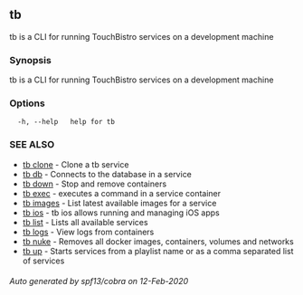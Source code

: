 ## tb

tb is a CLI for running TouchBistro services on a development machine

### Synopsis

tb is a CLI for running TouchBistro services on a development machine

### Options

```
  -h, --help   help for tb
```

### SEE ALSO

* [tb clone](tb_clone.md)	 - Clone a tb service
* [tb db](tb_db.md)	 - Connects to the database in a service
* [tb down](tb_down.md)	 - Stop and remove containers
* [tb exec](tb_exec.md)	 - executes a command in a service container
* [tb images](tb_images.md)	 - List latest available images for a service
* [tb ios](tb_ios.md)	 - tb ios allows running and managing iOS apps
* [tb list](tb_list.md)	 - Lists all available services
* [tb logs](tb_logs.md)	 - View logs from containers
* [tb nuke](tb_nuke.md)	 - Removes all docker images, containers, volumes and networks
* [tb up](tb_up.md)	 - Starts services from a playlist name or as a comma separated list of services

###### Auto generated by spf13/cobra on 12-Feb-2020
